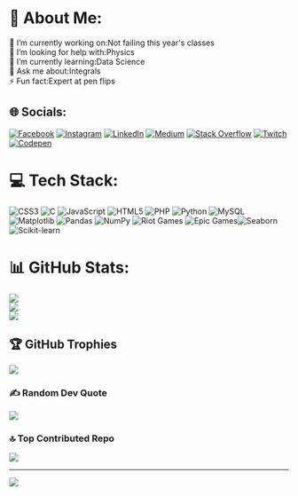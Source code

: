 # 💫 About Me:
🔭 I’m currently working on:Not  failing this year's classes<br>🤝 I’m looking for help with:Physics<br>🌱 I’m currently learning:Data Science<br>💬 Ask me about:Integrals <br>⚡ Fun fact:Expert at pen flips


## 🌐 Socials:
[![Facebook](https://img.shields.io/badge/Facebook-%231877F2.svg?logo=Facebook&logoColor=white)](https://facebook.com/TalelBoussetta) [![Instagram](https://img.shields.io/badge/Instagram-%23E4405F.svg?logo=Instagram&logoColor=white)](https://instagram.com/TalelBoussetta) [![LinkedIn](https://img.shields.io/badge/LinkedIn-%230077B5.svg?logo=linkedin&logoColor=white)](https://linkedin.com/in/TalelBoussetta) [![Medium](https://img.shields.io/badge/Medium-12100E?logo=medium&logoColor=white)](https://medium.com/@Talelboussetta) [![Stack Overflow](https://img.shields.io/badge/-Stackoverflow-FE7A16?logo=stack-overflow&logoColor=white)](https://stackoverflow.com/users/TalelBoussetta) [![Twitch](https://img.shields.io/badge/Twitch-%239146FF.svg?logo=Twitch&logoColor=white)](https://twitch.tv/fontsnice) [![Codepen](https://img.shields.io/badge/Codepen-000000?style=for-the-badge&logo=codepen&logoColor=white)](https://codepen.io/TalelBoussetta) 

# 💻 Tech Stack:
![CSS3](https://img.shields.io/badge/css3-%231572B6.svg?style=for-the-badge&logo=css3&logoColor=white) ![C](https://img.shields.io/badge/c-%2300599C.svg?style=for-the-badge&logo=c&logoColor=white) ![JavaScript](https://img.shields.io/badge/javascript-%23323330.svg?style=for-the-badge&logo=javascript&logoColor=%23F7DF1E) ![HTML5](https://img.shields.io/badge/html5-%23E34F26.svg?style=for-the-badge&logo=html5&logoColor=white) ![PHP](https://img.shields.io/badge/php-%23777BB4.svg?style=for-the-badge&logo=php&logoColor=white) ![Python](https://img.shields.io/badge/python-3670A0?style=for-the-badge&logo=python&logoColor=ffdd54) ![MySQL](https://img.shields.io/badge/mysql-4479A1.svg?style=for-the-badge&logo=mysql&logoColor=white) ![Matplotlib](https://img.shields.io/badge/Matplotlib-%23ffffff.svg?style=for-the-badge&logo=Matplotlib&logoColor=black) ![Pandas](https://img.shields.io/badge/pandas-%23150458.svg?style=for-the-badge&logo=pandas&logoColor=white) ![NumPy](https://img.shields.io/badge/numpy-%23013243.svg?style=for-the-badge&logo=numpy&logoColor=white) ![Riot Games](https://img.shields.io/badge/riotgames-D32936.svg?style=for-the-badge&logo=riotgames&logoColor=white) ![Epic Games](https://img.shields.io/badge/epicgames-%23313131.svg?style=for-the-badge&logo=epicgames&logoColor=white)![Seaborn](https://img.shields.io/badge/Seaborn-3776AB?style=for-the-badge&logo=seaborn&logoColor=white)
![Scikit-learn](https://img.shields.io/badge/Scikit--learn-F7931E?style=for-the-badge&logo=scikit-learn&logoColor=white)

# 📊 GitHub Stats:
![](https://github-readme-stats.vercel.app/api?username=talelboussetta&theme=dark&hide_border=false&include_all_commits=false&count_private=false)<br/>
![](https://github-readme-streak-stats.herokuapp.com/?user=talelboussetta&theme=dark&hide_border=false)<br/>
![](https://github-readme-stats.vercel.app/api/top-langs/?username=talelboussetta&theme=dark&hide_border=false&include_all_commits=false&count_private=[false&layout=compact)

## 🏆 GitHub Trophies
![](https://github-profile-trophy.vercel.app/?username=talelboussetta&theme=radical&no-frame=false&no-bg=true&margin-w=4)

### ✍️ Random Dev Quote
![](https://quotes-github-readme.vercel.app/api?type=horizontal&theme=radical)

### 🔝 Top Contributed Repo
![](https://github-contributor-stats.vercel.app/api?username=talelboussetta&limit=5&theme=dark&combine_all_yearly_contributions=true)

---
[![](https://visitcount.itsvg.in/api?id=talelboussetta&icon=0&color=0)](https://visitcount.itsvg.in)

<!-- Proudly created with GPRM ( https://gprm.itsvg.in ) -->

